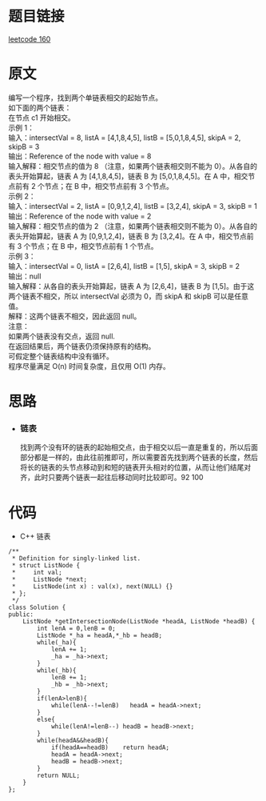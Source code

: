 # 题目链接
[leetcode 160](https://leetcode-cn.com/problems/intersection-of-two-linked-lists/)

# 原文
编写一个程序，找到两个单链表相交的起始节点。  
如下面的两个链表：  
在节点 c1 开始相交。  
示例 1：  
输入：intersectVal = 8, listA = [4,1,8,4,5], listB = [5,0,1,8,4,5], skipA = 2, skipB = 3  
输出：Reference of the node with value = 8  
输入解释：相交节点的值为 8 （注意，如果两个链表相交则不能为 0）。从各自的表头开始算起，链表 A 为 [4,1,8,4,5]，链表 B 为 [5,0,1,8,4,5]。在 A 中，相交节点前有 2 个节点；在 B 中，相交节点前有 3 个节点。  
示例 2：  
输入：intersectVal = 2, listA = [0,9,1,2,4], listB = [3,2,4], skipA = 3, skipB = 1  
输出：Reference of the node with value = 2  
输入解释：相交节点的值为 2 （注意，如果两个链表相交则不能为 0）。从各自的表头开始算起，链表 A 为 [0,9,1,2,4]，链表 B 为 [3,2,4]。在 A 中，相交节点前有 3 个节点；在 B 中，相交节点前有 1 个节点。  
示例 3：  
输入：intersectVal = 0, listA = [2,6,4], listB = [1,5], skipA = 3, skipB = 2  
输出：null  
输入解释：从各自的表头开始算起，链表 A 为 [2,6,4]，链表 B 为 [1,5]。由于这两个链表不相交，所以 intersectVal 必须为 0，而 skipA 和 skipB 可以是任意值。  
解释：这两个链表不相交，因此返回 null。  
注意：  
如果两个链表没有交点，返回 null.  
在返回结果后，两个链表仍须保持原有的结构。  
可假定整个链表结构中没有循环。  
程序尽量满足 O(n) 时间复杂度，且仅用 O(1) 内存。  

# 思路
- ### **链表**
  找到两个没有环的链表的起始相交点，由于相交以后一直是重复的，所以后面部分都是一样的，由此往前推即可，所以需要首先找到两个链表的长度，然后将长的链表的头节点移动到和短的链表开头相对的位置，从而让他们结尾对齐，此时只要两个链表一起往后移动同时比较即可。92 100

# 代码
- C++ 链表
```
/**
 * Definition for singly-linked list.
 * struct ListNode {
 *     int val;
 *     ListNode *next;
 *     ListNode(int x) : val(x), next(NULL) {}
 * };
 */
class Solution {
public:
    ListNode *getIntersectionNode(ListNode *headA, ListNode *headB) {
        int lenA = 0,lenB = 0;
        ListNode *_ha = headA,*_hb = headB;
        while(_ha){
            lenA += 1;
            _ha = _ha->next;
        }
        while(_hb){
            lenB += 1;
            _hb = _hb->next;
        }
        if(lenA>lenB){
            while(lenA--!=lenB)   headA = headA->next;
        }
        else{
            while(lenA!=lenB--) headB = headB->next;
        }
        while(headA&&headB){
            if(headA==headB)    return headA;
            headA = headA->next;
            headB = headB->next;
        }
        return NULL;
    }
};
```
